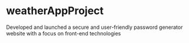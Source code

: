 # weatherAppProject
 Developed and launched a secure and user-friendly password generator website with a focus on front-end  technologies

